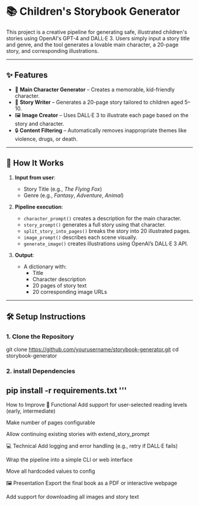 # 📚 Children's Storybook Generator

This project is a creative pipeline for generating safe, illustrated children's stories using OpenAI's GPT-4 and DALL·E 3. Users simply input a story title and genre, and the tool generates a lovable main character, a 20-page story, and corresponding illustrations.

---

## ✨ Features

- 🧒 **Main Character Generator** – Creates a memorable, kid-friendly character.
- 📖 **Story Writer** – Generates a 20-page story tailored to children aged 5–10.
- 🖼️ **Image Creator** – Uses DALL·E 3 to illustrate each page based on the story and character.
- 🔒 **Content Filtering** – Automatically removes inappropriate themes like violence, drugs, or death.

---

## 🚀 How It Works

1. **Input from user**:
   - Story Title (e.g., *The Flying Fox*)
   - Genre (e.g., *Fantasy*, *Adventure*, *Animal*)

2. **Pipeline execution**:
   - `character_prompt()` creates a description for the main character.
   - `story_prompt()` generates a full story using that character.
   - `split_story_into_pages()` breaks the story into 20 illustrated pages.
   - `image_prompt()` describes each scene visually.
   - `generate_image()` creates illustrations using OpenAI’s DALL·E 3 API.

3. **Output**:
   - A dictionary with:
     - Title
     - Character description
     - 20 pages of story text
     - 20 corresponding image URLs

---

## 🛠️ Setup Instructions

### 1. Clone the Repository

git clone https://github.com/yourusername/storybook-generator.git
cd storybook-generator
### 2. install Dependencies
pip install -r requirements.txt
'''
---
 How to Improve
🧠 Functional
Add support for user-selected reading levels (early, intermediate)

Make number of pages configurable

Allow continuing existing stories with extend_story_prompt

💻 Technical
Add logging and error handling (e.g., retry if DALL·E fails)

Wrap the pipeline into a simple CLI or web interface

Move all hardcoded values to config

🖼️ Presentation
Export the final book as a PDF or interactive webpage

Add support for downloading all images and story text


